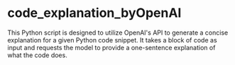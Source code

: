 # code_explanation_byOpenAI
This Python script is designed to utilize OpenAI's API to generate a concise explanation for a given Python code snippet. It takes a block of code as input and requests the model to provide a one-sentence explanation of what the code does.

